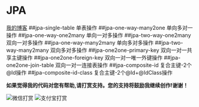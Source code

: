 # JPA
[我的博客](http://blog.csdn.net/je_ge "JE-GE的浆糊") 
##jpa-single-table 单表操作
##jpa-one-way-many2one 单向多对一操作
##jpa-one-way-one2many 单向一对多操作
##jpa-two-way-one2many 双向一对多操作
##jpa-one-way-many2many 单向多对多操作
##jpa-two-way-many2many 双向多对多操作
##jpa-one2one-primary-key 双向一对一共享主键操作
##jpa-one2one-foreign-key 双向一对一唯一外键操作
##jpa-one2one-join-table 双向一对一连接表操作
##jpa-composite-id 复合主键-2个@Id操作
##jpa-composite-id-class 复合主键-2个@Id+@IdClass操作


**如果觉得我的代码对您有帮助,请打赏支持。您的支持将鼓励我继续创作!谢谢！**


![](http://img.blog.csdn.net/20161120140715209 "微信打赏")
![](http://img.blog.csdn.net/20161120140741975 "支付宝打赏")
